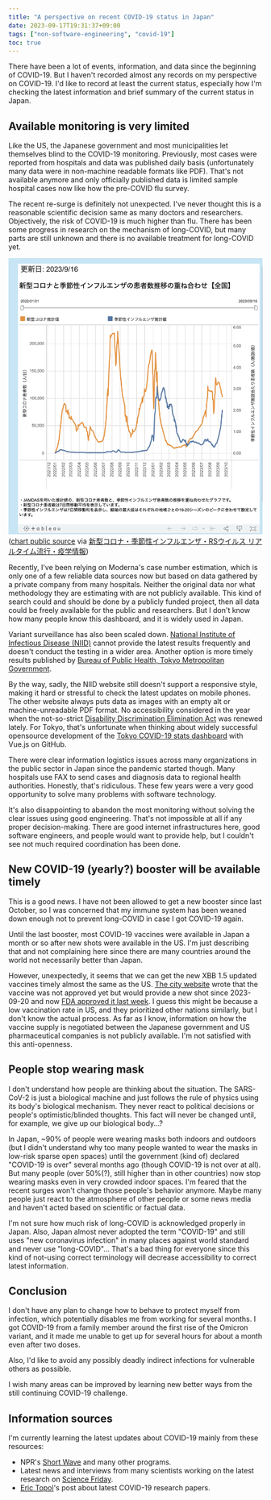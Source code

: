 ```yaml
---
title: "A perspective on recent COVID-19 status in Japan"
date: 2023-09-17T19:31:37+09:00
tags: ["non-software-engineering", "covid-19"]
toc: true
---
```


There have been a lot of events, information, and data since the beginning of COVID-19. But I haven't recorded almost any records on my perspective on COVID-19. I'd like to record at least the current status, especially how I'm checking the latest information and brief summary of the current status in Japan.

<!--more-->

## Available monitoring is very limited

Like the US, the Japanese government and most municipalities let themselves blind to the COVID-19 monitoring. Previously, most cases were reported from hospitals and data was published daily basis (unfortunately many data were in non-machine readable formats like PDF). That's not available anymore and only officially published data is limited sample hospital cases now like how the pre-COVID flu survey.

The recent re-surge is definitely not unexpected. I've never thought this is a reasonable scientific decision same as many doctors and researchers. Objectively, the risk of COVID-19 is much higher than flu. There has been some progress in research on the mechanism of long-COVID, but many parts are still unknown and there is no available treatment for long-COVID yet.

![moderna dashboard chart as of 2023-09-17](/post/2023-09-17-moderna-dashboard.png)
([chart public source](https://public.tableau.com/views/_16823360497460/sheet10?:language=ja-JP&:embed=y&:embed_code_version=3&:loadOrderID=6&:display_count=y&:origin=viz_share_link) via [新型コロナ・季節性インフルエンザ・RSウイルス リアルタイム流行・疫学情報](https://moderna-epi-report.jp/))

Recently, I've been relying on Moderna's case number estimation, which is only one of a few reliable data sources now but based on data gathered by a private company from many hospitals. Neither the original data nor what methodology they are estimating with are not publicly available. This kind of search could and should be done by a publicly funded project, then all data could be freely available for the public and researchers. But I don't know how many people know this dashboard, and it is widely used in Japan.

Variant surveillance has also been scaled down. [National Institute of Infectious Disease (NIID)](https://www.niid.go.jp/niid/ja/diseases/ka/corona-virus/covid-19.html) cannot provide the latest results frequently and doesn't conduct the testing in a wider area. Another option is more timely results published by [Bureau of Public Health, Tokyo Metropolitan Government](https://www.hokeniryo.metro.tokyo.lg.jp/kansen/corona_portal/henikabu/screening.html).

By the way, sadly, the NIID website still doesn't support a responsive style, making it hard or stressful to check the latest updates on mobile phones. The other website always puts data as images with an empty alt or machine-unreadable PDF format. No accessibility considered in the year when the not-so-strict [Disability Discrimination Elimination Act](https://www.japaneselawtranslation.go.jp/ja/laws/view/3052) was renewed lately. For Tokyo, that's unfortunate when thinking about widely successful opensource development of the [Tokyo COVID-19 stats dashboard]([Tokyo-Metro-Gov/covid19](https://github.com/Tokyo-Metro-Gov/covid19)) with Vue.js on GitHub.

There were clear information logistics issues across many organizations in the public sector in Japan since the pandemic started though. Many hospitals use FAX to send cases and diagnosis data to regional health authorities. Honestly, that's ridiculous. These few years were a very good opportunity to solve many problems with software technology.

It's also disappointing to abandon the most monitoring without solving the clear issues using good engineering. That's not impossible at all if any proper decision-making. There are good internet infrastructures here, good software engineers, and people would want to provide help, but I couldn't see not much required coordination has been done.

## New COVID-19 (yearly?) booster will be available timely

This is a good news. I have not been allowed to get a new booster since last October, so I was concerned that my immune system has been weaned down enough not to prevent long-COVID in case I got COVID-19 again.

Until the last booster, most COVID-19 vaccines were available in Japan a month or so after new shots were available in the US. I'm just describing that and not complaining here since there are many countries around the world not necessarily better than Japan.

However, unexpectedly, it seems that we can get the new XBB 1.5 updated vaccines timely almost the same as the US. [The city website](https://www.city.matsudo.chiba.jp/iryoutoshi/corona_vaccine/detail/r5kaisituikasessyu.html) wrote that the vaccine was not approved yet but would provide a new shot since 2023-09-20 and now [FDA approved it last week](https://www.npr.org/sections/health-shots/2023/09/11/1198719166/new-covid-vaccines-get-fda-approval). I guess this might be because a low vaccination rate in US, and they prioritized other nations similarly, but I don't know the actual process. As far as I know, information on how the vaccine supply is negotiated between the Japanese government and US pharmaceutical companies is not publicly available. I'm not satisfied with this anti-openness.

## People stop wearing mask

I don't understand how people are thinking about the situation. The SARS-CoV-2 is just a biological machine and just follows the rule of physics using its body's biological mechanism. They never react to political decisions or people's optimistic/blinded thoughts. This fact will never be changed until, for example, we give up our biological body...?

In Japan, ~90% of people were wearing masks both indoors and outdoors (but I didn't understand why too many people wanted to wear the masks in low-risk sparse open spaces) until the government (kind of) declared "COVID-19 is over" several months ago (though COVID-19 is not over at all). But many people (over 50%(?), still higher than in other countries) now stop wearing masks even in very crowded indoor spaces. I'm feared that the recent surges won't change those people's behavior anymore. Maybe many people just react to the atmosphere of other people or some news media and haven't acted based on scientific or factual data.

I'm not sure how much risk of long-COVID is acknowledged properly in Japan. Also, Japan almost never adopted the term "COVID-19" and still uses "new coronavirus infection" in many places against world standard and never use "long-COVID"... That's a bad thing for everyone since this kind of not-using correct terminology will decrease accessibility to correct latest information.

## Conclusion

I don't have any plan to change how to behave to protect myself from infection, which potentially disables me from working for several months. I got COVID-19 from a family member around the first rise of the Omicron variant, and it made me unable to get up for several hours for about a month even after two doses.

Also, I'd like to avoid any possibly deadly indirect infections for vulnerable others as possible.

I wish many areas can be improved by learning new better ways from the still continuing COVID-19 challenge.

## Information sources

I'm currently learning the latest updates about COVID-19 mainly from these resources:

- NPR's [Short Wave](https://www.npr.org/podcasts/510351/short-wave) and many other programs.
- Latest news and interviews from many scientists working on the latest research on [Science Friday](https://www.sciencefriday.com/).
- [Eric Topol](https://en.wikipedia.org/wiki/Eric_Topol)'s post about latest COVID-19 research papers.
